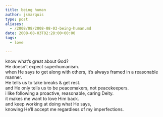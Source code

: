 ```yaml
---
title: being human
author: jsmarquis
type: post
aliases:
  - /2008/08/2008-08-03-being-human.md
date: 2008-08-03T02:28:00+00:00
tags:
  - love

---
```

know what&#8217;s great about God?  
He doesn&#8217;t expect superhumanism.  
when He says to get along with others, it&#8217;s always framed in a reasonable manner.  
He tells us to take breaks & get rest.  
and He only tells us to be peacemakers, not peacekeepers.  
i like following a proactive, reasonable, caring Deity.  
it makes me want to love Him back.  
and keep working at doing what He says,  
knowing He&#8217;ll accept me regardless of my imperfections.